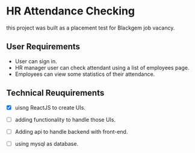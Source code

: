 # HR Attendance Checking

this project was built as a placement test for Blackgem job vacancy.

## User Requirements

- User can sign in.
- HR manager user can check attendant using a list of employees page.
- Employees can view some statistics of their attendance.

## Technical Reuquirements

- [x] uisng ReactJS to create UIs.
- [ ] adding functionality to handle those UIs.
- [ ] Adding api to handle backend with front-end.
- [ ] using mysql as database.

